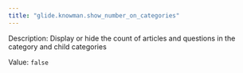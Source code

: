 ```yaml
---
title: "glide.knowman.show_number_on_categories"
---
```


Description: Display or hide the count of articles and questions in the category and child categories

Value: `false`